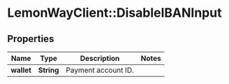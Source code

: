 # LemonWayClient::DisableIBANInput

## Properties
Name | Type | Description | Notes
------------ | ------------- | ------------- | -------------
**wallet** | **String** | Payment account ID. | 



